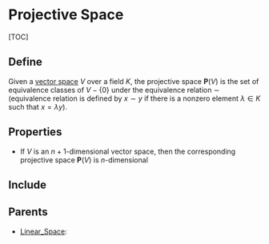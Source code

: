 # Projective Space

[TOC]

## Define

Given a [vector space](./Linear_Space.md) $V$ over a field $K$, the projective space $\mathbf P(V)$ is the set of equivalence classes of $V - \{0\}$ under the equivalence relation $\sim$ (equivalence relation is defined by $x \sim y$ if there is a nonzero element $\lambda \in K$ such that $x = λy$).

## Properties

- If $V$ is an $n+1$-dimensional vector space, then the corresponding projective space $\mathbf P(V)$ is $n$-dimensional

## Include

## Parents

- [Linear_Space](./Linear_Space.md): 

